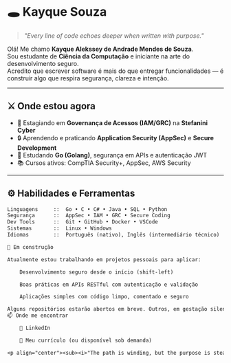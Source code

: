 # 🕳️ Kayque Souza

> _"Every line of code echoes deeper when written with purpose."_  

Olá! Me chamo **Kayque Alekssey de Andrade Mendes de Souza**.  
Sou estudante de **Ciência da Computação** e iniciante na arte do desenvolvimento seguro.  
Acredito que escrever software é mais do que entregar funcionalidades — é construir algo que respira segurança, clareza e intenção.

---

## ⚔️ Onde estou agora

- 🧪 Estagiando em **Governança de Acessos (IAM/GRC)** na **Stefanini Cyber**
- 🔒 Aprendendo e praticando **Application Security (AppSec)** e **Secure Development**
- 🧠 Estudando **Go (Golang)**, segurança em APIs e autenticação JWT
- 📚 Cursos ativos: CompTIA Security+, AppSec, AWS Security

---

## ⚙️ Habilidades e Ferramentas

```txt
Linguagens     ::  Go • C • C# • Java • SQL • Python  
Segurança      ::  AppSec • IAM • GRC • Secure Coding  
Dev Tools      ::  Git • GitHub • Docker • VSCode  
Sistemas       ::  Linux • Windows  
Idiomas        ::  Português (nativo), Inglês (intermediário técnico)

🌱 Em construção

Atualmente estou trabalhando em projetos pessoais para aplicar:

    Desenvolvimento seguro desde o início (shift-left)

    Boas práticas em APIs RESTful com autenticação e validação

    Aplicações simples com código limpo, comentado e seguro

Alguns repositórios estarão abertos em breve. Outros, em gestação silenciosa.
📫 Onde me encontrar

    🔗 LinkedIn

    🧠 Meu currículo (ou disponível sob demanda)

<p align="center"><sub><i>"The path is winding, but the purpose is steady."</i></sub></p> ```
